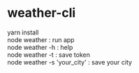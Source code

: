 # weather-cli
yarn install <br>
node weather : run app <br>
node weather -h : help <br>
node weather -t : save token <br>
node weather -s 'your_city' : save your city

